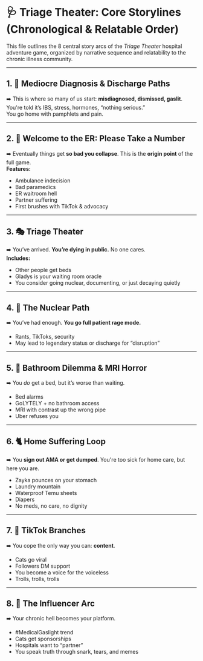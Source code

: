 # 🩺 Triage Theater: Core Storylines (Chronological & Relatable Order)

This file outlines the 8 central story arcs of the *Triage Theater* hospital adventure game, organized by narrative sequence and relatability to the chronic illness community.

---

## **1. 📝 Mediocre Diagnosis & Discharge Paths**
➡️ This is where so many of us start: **misdiagnosed, dismissed, gaslit**.  
You're told it’s IBS, stress, hormones, “nothing serious.”  
You go home with pamphlets and pain.

---

## **2. 🐍 Welcome to the ER: Please Take a Number**
➡️ Eventually things get **so bad you collapse**. This is the **origin point** of the full game.  
**Features:**
- Ambulance indecision
- Bad paramedics
- ER waitroom hell
- Partner suffering
- First brushes with TikTok & advocacy

---

## **3. 🎭 Triage Theater**
➡️ You’ve arrived. **You’re dying in public.** No one cares.  
**Includes:**
- Other people get beds
- Gladys is your waiting room oracle
- You consider going nuclear, documenting, or just decaying quietly

---

## **4. 🧨 The Nuclear Path**
➡️ You’ve had enough. **You go full patient rage mode.**  
- Rants, TikToks, security
- May lead to legendary status or discharge for “disruption”

---

## **5. 🚽 Bathroom Dilemma & MRI Horror**
➡️ You *do* get a bed, but it’s worse than waiting.  
- Bed alarms  
- GoLYTELY + no bathroom access  
- MRI with contrast up the wrong pipe  
- Uber refuses you

---

## **6. 🐈 Home Suffering Loop**
➡️ You **sign out AMA or get dumped**. You're too sick for home care, but here you are.  
- Zayka pounces on your stomach  
- Laundry mountain  
- Waterproof Temu sheets  
- Diapers  
- No meds, no care, no dignity

---

## **7. 📱 TikTok Branches**
➡️ You cope the only way you can: **content**.  
- Cats go viral  
- Followers DM support  
- You become a voice for the voiceless  
- Trolls, trolls, trolls

---

## **8. 🎥 The Influencer Arc**
➡️ Your chronic hell becomes your platform.  
- #MedicalGaslight trend  
- Cats get sponsorships  
- Hospitals want to “partner”  
- You speak truth through snark, tears, and memes
